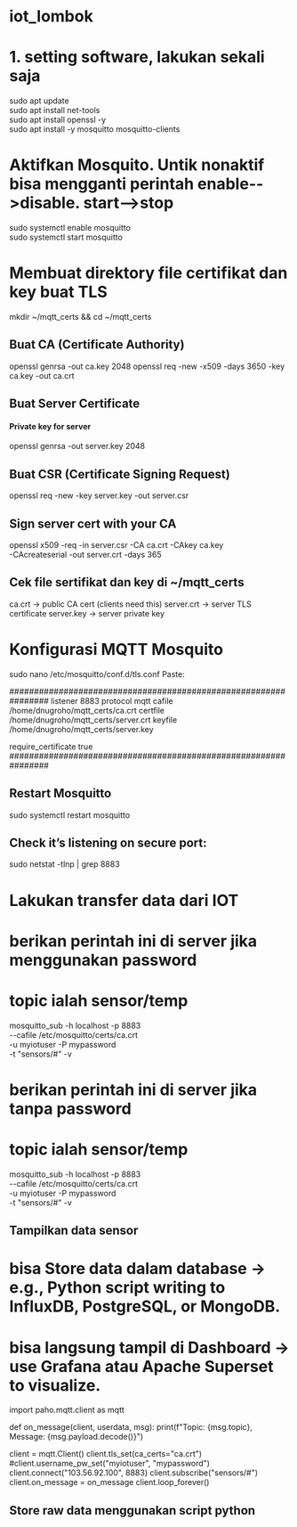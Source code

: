 # iot_lombok
# 1. setting software, lakukan sekali saja
sudo apt update  
sudo apt install net-tools  
sudo apt install openssl -y  
sudo apt install -y mosquitto mosquitto-clients  

# Aktifkan Mosquito. Untik nonaktif bisa mengganti perintah enable-->disable. start-->stop  
sudo systemctl enable mosquitto  
sudo systemctl start mosquitto  

# Membuat direktory file certifikat dan key buat TLS   
mkdir ~/mqtt_certs && cd ~/mqtt_certs  

## Buat CA (Certificate Authority)
openssl genrsa -out ca.key 2048
openssl req -new -x509 -days 3650 -key ca.key -out ca.crt
## Buat Server Certificate
#### Private key for server
openssl genrsa -out server.key 2048

## Buat CSR (Certificate Signing Request)
openssl req -new -key server.key -out server.csr

## Sign server cert with your CA
openssl x509 -req -in server.csr -CA ca.crt -CAkey ca.key \
  -CAcreateserial -out server.crt -days 365

## Cek file sertifikat dan key di ~/mqtt_certs
ca.crt → public CA cert (clients need this)
server.crt → server TLS certificate
server.key → server private key

# Konfigurasi MQTT Mosquito
sudo nano /etc/mosquitto/conf.d/tls.conf
Paste:

################################################################
listener 8883
protocol mqtt
cafile /home/dnugroho/mqtt_certs/ca.crt
certfile /home/dnugroho/mqtt_certs/server.crt
keyfile /home/dnugroho/mqtt_certs/server.key

require_certificate true
################################################################

## Restart Mosquitto
sudo systemctl restart mosquitto

## Check it’s listening on secure port:
sudo netstat -tlnp | grep 8883

# Lakukan transfer data dari IOT

# berikan perintah ini di server jika menggunakan password
# topic ialah sensor/temp

mosquitto_sub -h localhost -p 8883 \
 --cafile /etc/mosquitto/certs/ca.crt \
 -u myiotuser -P mypassword \
 -t "sensors/#" -v

 # berikan perintah ini di server jika tanpa password
# topic ialah sensor/temp

mosquitto_sub -h localhost -p 8883 \
 --cafile /etc/mosquitto/certs/ca.crt \
 -u myiotuser -P mypassword \
 -t "sensors/#" -v

## Tampilkan data sensor
# bisa Store data dalam database → e.g., Python script writing to InfluxDB, PostgreSQL, or MongoDB.
# bisa langsung tampil di Dashboard → use Grafana atau Apache Superset to visualize.

import paho.mqtt.client as mqtt

def on_message(client, userdata, msg):
    print(f"Topic: {msg.topic}, Message: {msg.payload.decode()}")

client = mqtt.Client()
client.tls_set(ca_certs="ca.crt")
#client.username_pw_set("myiotuser", "mypassword")
client.connect("103.56.92.100", 8883)
client.subscribe("sensors/#")
client.on_message = on_message
client.loop_forever()

## Store raw data menggunakan script python

